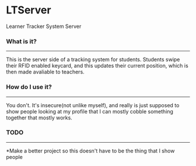 # LTServer
Learner Tracker System Server

### What is it?
----
This is the server side of a tracking system for students. Students swipe their
RFID enabled keycard, and this updates their current position, which is then
made avaliable to teachers.

### How do I use it?
----
You don't. It's insecure(not unlike myself), and really is just supposed to show
people looking at my profile that I can mostly cobble something together that
mostly works.

### TODO
----
*Make a better project so this doesn't have to be the thing that I show people
